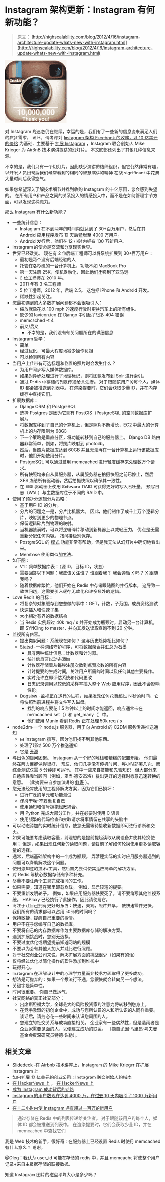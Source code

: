 # Instagram 架构更新：Instagram 有何新功能？

> 原文： [http://highscalability.com/blog/2012/4/16/instagram-architecture-update-whats-new-with-instagram.html](http://highscalability.com/blog/2012/4/16/instagram-architecture-update-whats-new-with-instagram.html)

![](img/e7b70a6c02b1e7425849dd6d1af801f2.png)

对 Instagram 的迷恋仍在继续，幸运的是，我们有了一些新的信息流来满足人们的疯狂需求。 因此，请考虑对 [Instagram 架构 Facebook 的收购，以 10 亿美元的价格](http://highscalability.com/blog/2012/4/9/the-instagram-architecture-facebook-bought-for-a-cool-billio.html) 为基础，主要基于 [扩展 Instagram](http://www.scribd.com/doc/89025069/Mike-Krieger-Instagram-at-the-Airbnb-tech-talk-on-Scaling-Instagram) ，Instagram 联合创始人 Mike Krieger 为 AirBnB 技术演讲提供的幻灯片。 本文底部还列出了其他几种信息来源。

不幸的是，我们只有一个幻灯片，因此缺少演讲的结缔组织，但它仍然非常有趣，以开发人员出现后我们经常看到的相同的智慧演讲的精神 在战 significant 中花费大量时间后获得空气。

如果您希望深入了解技术细节并找到收购 Instagram 的十亿原因，您会感到失望的。 在所有用户和产品之间的关系投入的情感投入中，而不是在如何管理字节方面，可以发现这种魔力。

那么 Instagram 有什么新功能？

*   一些统计信息：
    *   Instagram 在不到两年的时间内就达到了 30+百万用户，然后在其 Android 应用程序发布 10 天后猛增至 4000 万用户。
    *   Android 发行后，他们在 12 小时内拥有 100 万新用户。
*   Instagram 的使命是交流和分享现实世界。
*   世界已经改变。 现在有 2 位后端工程师可以将系统扩展到 30+百万用户：
    *   最初是两个没有后端经验的人
    *   托管在洛杉矶的一台计算机上，功能不如 MacBook Pro
    *   第一天注册 25K，使机器融化，因此他们迁移到了亚马逊
    *   2 位工程师在 2010 年。
    *   2011 年有 3 名工程师
    *   5 位工程师，2012 年，后端 2.5。 这包括 iPhone 和 Android 开发。
    *   稀缺性引起关注。
*   您最初遇到的大多数扩展问题都不会很吸引人：
    *   缩放就像在以 100 mph 的速度行驶时更换汽车上的所有组件。
    *   缺少的 favicon.ico 在 Django 中引起了很多 404 错误
    *   memcached -t 4
    *   前叉/后叉
        *   不幸的是，我们没有有关问题所在的详细信息
*   Instagram 哲学：
    *   简单
    *   经过优化，可最大程度地减少操作负担
    *   可以检测所有内容
*   当用户上传带有可选标题和位置的照片时会发生什么？
    *   为用户同步写入媒体数据库。
    *   如果对异步处理进行了地理标记，则将图像发布到 Solr 进行索引。
    *   通过 Redis 中存储的列表传递给关注者。 对于跟随该用户的每个人，媒体 ID 都会被推送到列表中。 在渲染提要时，它们会获取少量 ID，并在内存缓存中查找它们。
*   扩展数据库：
    *   Django ORM 和 PostgreSQL
    *   选择 Postgres 是因为它具有 PostGIS（PostgreSQL 的空间数据库扩展）。
    *   将数据库移到了自己的计算机上，但是照片不断增长，EC2 中最大的计算机上的内存限制为 68GB
    *   下一个策略是垂直分区，将功能转移到自己的服务器上。 Django DB 路由器非常简单，例如，将照片映射到 photodb。
    *   然后，当照片数据库达到 60GB 并且无法再在一台计算机上运行该数据库时，他们开始使用分片。
    *   PostgreSQL 可以通过使用 memcached 进行轻度缓存来处理数万个请求。
    *   所有快照均来自从属服务器，从属服务器在拍摄快照之前已停止，然后 XFS 冻结所有驱动器，然后拍摄快照以确保其一致性。
    *   在 EBS 驱动器上使用 Software-RAID 可获得更好的写入吞吐量。 预写日志（WAL）与主数据库位于不同的 RAID 中。
*   使用了预拆分逻辑分片策略：
    *   基于用户 ID 的分片。
    *   分片的问题之一是，分片比机器大。 因此，他们制作了成千上万个逻辑分片，映射到更少的物理节点。
    *   保留逻辑碎片到物理的映射。
    *   当机器装满时，可以将逻辑碎片移动到新机器上以减轻压力。 优点是无需重新分配任何内容。 按间接级别保存。
    *   PostgreSQL 的 [模式](http://www.postgresql.org/docs/9.0/static/ddl-schemas.html) 功能非常有帮助，但是我无法从幻灯片中确切地看出来。
    *   Membase 使用类似[的方法](http://www.couchbase.com/docs/membase-manual-1.7/membase-architecture.html)。
*   如下图：
    *   V1：简单数据库表：（源 ID，目标 ID，状态）
    *   需要回答以下问题：我应该关注谁？ 谁跟着我？ 我会遵循 X 吗？ X 跟随我吗？
    *   随着数据库繁忙，他们开始在 Redis 中存储跟随图的并行版本。 这导致一致性问题，这需要引入缓存无效化和许多额外的逻辑。
*   Love Redis 的目标：
    *   将复杂的对象缓存到您想做的事中：GET，计数，子范围，成员资格测试
    *   快速插入和快速子集
    *   大小相对有界的数据结构
    *   当 Redis 实例超过 40k req / s 并开始成为瓶颈时，启动另一台计算机，即 SYNCing to master，并向其发送读取查询不到 20 分钟。
*   监视所有内容。
    *   提出类似问题：系统现在如何？ 这与历史趋势相比如何？
    *   [Statsd](http://github.com/etsy/statsd/) -一种网络守护程序，可将数据聚合并汇总为石墨
        *   具有两种统计信息：计数器和计时器。
        *   统计信息可以动态添加
        *   计数器存储着从每秒注册次数到点赞次数的所有内容
        *   计时提要的生成时间，关注用户所需的时间以及任何其他主要操作。
        *   实时允许立即评估系统和代码更改
        *   日志记录调用以较低的采样率插入整个 Web 应用程序，因此不会影响性能。
    *   [Dogslow](http://blog.bitbucket.org/2011/05/17/tracking-slow-requests-with-dogslow/) -监视正在运行的进程，如果发现任何花费超过 N 秒的时间，它将快照当前进程并将文件写入磁盘。
        *   找到的响应要花 1.5 秒钟以上的时间才能返回，响应通常卡在 memcached set（）和 get_many（）中。
        *   他们使用 Munin 看到 Redis 正在处理 50k req / s
*   node2dm-一个 node.js 服务器，用于向 Android 的 C2DM 服务传递推送通知
    *   由 Instagram 撰写，因为他们找不到其他东西。
    *   处理了超过 500 万个推送通知
    *   它是 [开源](http://github.com/Instagram/node2dm)
*   与出色的顾问团聚。 Instagram 从一个好的堆栈和糟糕的配置开始。 他们最终在两方面都做得很好。 现在，他们几乎没有停机时间，每小时部署几次，而综合测试仅需 5 分钟即可运行。 其中一些来自技能和先验知识，但大部分来自适应性和当顾问（例如，亚当·德安杰洛）提出更好的选择时愿意迅速转换的意愿。 （此摘要来自参加演讲的 [鲜寿](http://news.ycombinator.com/item?id=3832556) ）。
*   您无法经常使用的工程师解决方案，因为它们已损坏：
    *   进行广泛的单元和功能测试
    *   保持干燥-不要重复自己
    *   使用通知和信号拥抱松散耦合。
    *   用 Python 完成大部分工作，并在必要时使用 C 语言
    *   使用频繁的代码检查和拉取请求将事情留在共享的头脑中
*   可以动态添加的实时统计信息，使您无需等待接收新数据即可进行诊断和交火。
*   如果可能要考虑读取容量，则理想的是提前提起读取从属设备并使其轮换使用； 但是，如果出现任何新的读取问题，请提前了解如何轮换使用更多读取容量的选择。
*   通常，后端基础架构中的一个成为瓶颈。 弄清楚实际的实时应用服务器遇到的问题可以帮助解决这个问题。
*   使用您知道的技术/工具，然后首先尝试使其适应简单的解决方案。
*   对 Redis 等核心数据存储有多种补充。
*   尽量不要让两个工具完成相同的工作。
*   如果需要，知道在哪里卸载负载。 例如，显示较短的提要。
*   不要重新发明轮子。 例如，如果应用服务器快要死了，请不要编写其他监视系统。 HAProxy 已经执行了此操作，因此请使用它。
*   专注于让自己拥有更好的东西：快速，美观，照片共享。 使快速零件更快。 我们所有的请求都可以占用 50％的时间吗？
*   保持敏捷，提醒自己重要的事情。
*   用户不在乎您编写自己的数据库。
*   不要将自己的内存数据库作为主要数据库存储的解决方案。
*   遇到扩展挑战时，您别无选择。
*   不要过度优化或期望提前知道网站的规模
*   不要以为会有其他人加入并对此进行照顾。
*   对于社交创业公司来说，解决扩展方面的挑战很少（如果有的话）
*   仅将经过优化以简化操作的软件添加到堆栈中
*   玩得开心。
*   Instagram 在理解设计中的心理学力量而非技术方面取得了更多成功。
*   想法是可抛弃的：如果一个想法行不通，您很快就会转向另一个想法。
*   关键字是简单性。
*   时间很重要。 你自己做运气。
*   社交网络的真正社交部分：
    *   出席斯坦福大学，全球最大的风险投资家的注意力将转移到您身上。
    *   在竞争激烈的初创企业中，成功与您所认识的人和所认识的人同样重要。 谈话后，请务必花一些时间来认识您周围的人。
    *   您建立的社交关系与成功直接相关。 企业家有一些偶然性，但是造雨者是企业家需要见面的人，以便建立成功的联系。 （摘自尤因·马里昂·考夫曼基金会资深研究员特德·佐勒）。

## 相关文章

*   [Slidedeck](http://www.scribd.com/doc/89025069/Mike-Krieger-Instagram-at-the-Airbnb-tech-talk-on-Scaling-Instagram) -在 Airbnb 技术讲座上，Instagram 的 Mike Krieger 在扩展 Instagram 上
*   [如何扩展 10 亿美元的创业公司：Instagram 联合创始人的指南](http://techcrunch.com/2012/04/12/how-to-scale-a-1-billion-startup-a-guide-from-instagram-co-founder-mike-krieger/)
*   [在 HackerNews 上](http://news.ycombinator.com/item?id=3831865) ， [在 HackerNews 上](http://news.ycombinator.com/item?id=3804351)
*   [成为 Instagram 成功背后的老路](http://www.nytimes.com/2012/04/14/technology/instagram-founders-were-helped-by-bay-area-connections.html)
*   [Instagram 的用户数现在达到 4000 万，在过去 10 天内吸引了 1000 万新用户](http://techcrunch.com/2012/04/13/instagrams-user-count-now-at-40-million-saw-10-million-new-users-in-last-10-days/)
*   [在十二小时内使 Instagram 拥有超过一百万的新用户](http://instagram-engineering.tumblr.com/post/20541814340/keeping-instagram-up-with-over-a-million-new-users-in)

> 通过存储在 Redis 中的列表传递给关注者。 对于跟随该用户的每个人，媒体 ID 都会被推送到列表中。 在渲染提要时，它们会获取少量 ID，并在 memcached 中查找它们

我是 Web 技术的新手，很好奇：在服务器上已经设置 Redis 时使用 memcached 有什么意义？ 谢谢。

@Oleg：我认为 user_id 可能在存储的 redis 中，并且 memcache 将使整个用户记录+来自主数据存储的联接数据。

知道 Instagram 图片的磁盘平均大小是多少吗？